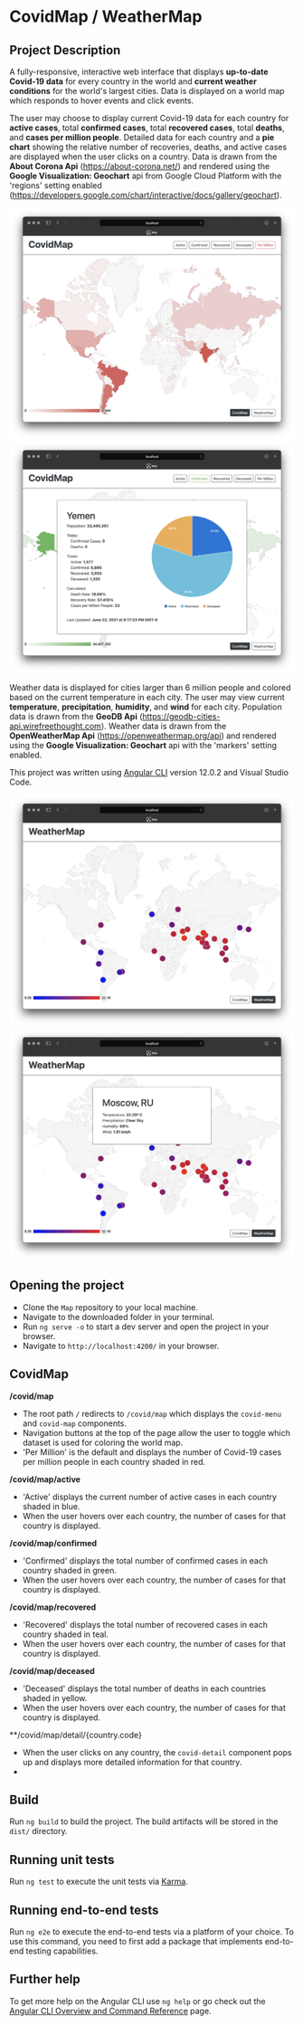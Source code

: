 # CovidMap / WeatherMap

## Project Description
A fully-responsive, interactive web interface that displays **up-to-date Covid-19 data** for every country in the world and **current weather conditions** for the world's largest cities. Data is displayed on a world map which responds to hover events and click events. 

The user may choose to display current Covid-19 data for each country for **active cases**, total **confirmed cases**, total **recovered cases**, total **deaths**, and **cases per million people**. Detailed data for each country and a **pie chart** showing the relative number of recoveries, deaths, and active cases are displayed when the user clicks on a country. Data is drawn from the **About Corona Api** (https://about-corona.net/) and rendered using the **Google Visualization: Geochart** api from Google Cloud Platform with the 'regions' setting enabled (https://developers.google.com/chart/interactive/docs/gallery/geochart). 

![image](https://github.com/rdtaylorjr/Map/blob/master/screenshots/covid-map-per-million.jpg)
![image](https://github.com/rdtaylorjr/Map/blob/master/screenshots/covid-map-detail.jpg)

Weather data is displayed for cities larger than 6 million people and colored based on the current temperature in each city. The user may view current **temperature**, **precipitation**, **humidity**, and **wind** for each city. Population data is drawn from the **GeoDB Api** (https://geodb-cities-api.wirefreethought.com). Weather data is drawn from the **OpenWeatherMap Api** (https://openweathermap.org/api) and rendered using the **Google Visualization: Geochart** api with the 'markers' setting enabled.

This project was written using [Angular CLI](https://github.com/angular/angular-cli) version 12.0.2 and Visual Studio Code.

![image](https://github.com/rdtaylorjr/Map/blob/master/screenshots/weather-map.jpg)
![image](https://github.com/rdtaylorjr/Map/blob/master/screenshots/weather-map-detail.jpg)

## Opening the project

- Clone the `Map` repository to your local machine. 
- Navigate to the downloaded folder in your terminal.
- Run `ng serve -o` to start a dev server and open the project in your browser.
- Navigate to `http://localhost:4200/` in your browser.

## CovidMap

**/covid/map**
- The root path `/` redirects to `/covid/map` which displays the `covid-menu` and `covid-map` components.
- Navigation buttons at the top of the page allow the user to toggle which dataset is used for coloring the world map.
- 'Per Million' is the default and displays the number of Covid-19 cases per million people in each country shaded in red.

**/covid/map/active**
 - 'Active' displays the current number of active cases in each country shaded in blue. 
 - When the user hovers over each country, the number of cases for that country is displayed.

**/covid/map/confirmed**
- 'Confirmed' displays the total number of confirmed cases in each country shaded in green. 
- When the user hovers over each country, the number of cases for that country is displayed.

**/covid/map/recovered**
- 'Recovered' displays the total number of recovered cases in each country shaded in teal. 
- When the user hovers over each country, the number of cases for that country is displayed.

**/covid/map/deceased**
- 'Deceased' displays the total number of deaths in each countries shaded in yellow. 
- When the user hovers over each country, the number of cases for that country is displayed.

**/covid/map/detail/{country.code}
- When the user clicks on any country, the `covid-detail` component pops up and displays more detailed information for that country.
- 



## Build

Run `ng build` to build the project. The build artifacts will be stored in the `dist/` directory.

## Running unit tests

Run `ng test` to execute the unit tests via [Karma](https://karma-runner.github.io).

## Running end-to-end tests

Run `ng e2e` to execute the end-to-end tests via a platform of your choice. To use this command, you need to first add a package that implements end-to-end testing capabilities.

## Further help

To get more help on the Angular CLI use `ng help` or go check out the [Angular CLI Overview and Command Reference](https://angular.io/cli) page.
